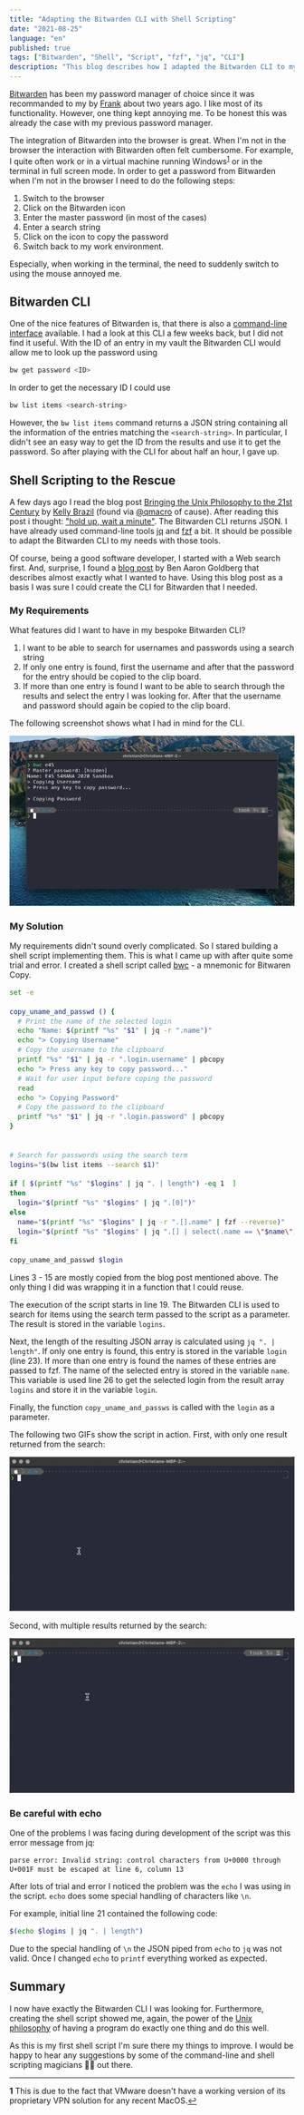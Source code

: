 ```yaml
---
title: "Adapting the Bitwarden CLI with Shell Scripting"
date: "2021-08-25"
language: "en"
published: true
tags: ["Bitwarden", "Shell", "Script", "fzf", "jq", "CLI"]
description: "This blog describes how I adapted the Bitwarden CLI to my needs using a shell script. As this was the first time I build a shell script from scratch I learned a lot about shell scripting along the way."
---
```


[Bitwarden](https://bitwarden.com/) has been my password manager of
choice since it was recommanded to my by
[Frank](https://twitter.com/koehntopp) about two years ago. I
like most of its functionality. However, one thing kept annoying
me. To be honest this was already the case with my previous
password manager.

The integration of Bitwarden into the browser is great. When I'm
not in the browser the interaction with Bitwarden often felt
cumbersome. For example, I quite often work or in a
virtual machine running Windows<sup id="a1">[1](#f1)</sup> or in
the terminal in full screen mode. In order to get a password
from Bitwarden when I'm not in the browser I need to do the
following steps:

1. Switch to the browser
1. Click on the Bitwarden icon
1. Enter the master password (in most of the cases)
1. Enter a search string
1. Click on the icon to copy the password
1. Switch back to my work environment.

Especially, when working in the terminal, the need to suddenly
switch to using the mouse annoyed me.

## Bitwarden CLI

One of the nice features of Bitwarden is, that there is also
a [command-line interface](https://bitwarden.com/help/article/cli/) available.
I had a look at this CLI a few weeks back, but I
did not find it useful. With the ID of an entry in my
vault the Bitwarden CLI would allow me to look up the password
using

```zsh
bw get password <ID>
```

In order to get the necessary ID I could use

```zsh
bw list items <search-string>
```

However, the `bw list items` command returns a JSON string
containing all the information of the entries matching the
`<search-string>`. In particular, I didn't see an easy way to
get the ID from the results and use it to get the password. So
after playing with the CLI for about half an hour, I gave up.

## Shell Scripting to the Rescue

A few days ago I read the blog post [Bringing the Unix Philosophy to the 21st Century](https://blog.kellybrazil.com/2019/11/26/bringing-the-unix-philosophy-to-the-21st-century/)
by [Kelly Brazil](https://github.com/kellyjonbrazil) (found via
[@qmacro](https://twitter.com/qmacro/status/1429463349239197701) of cause).
After reading this post i thought: ["hold up, wait a minute"](https://youtu.be/XFoXmnBuLw0). The Bitwarden
CLI returns JSON. I have already used command-line tools [jq](https://stedolan.github.io/jq/) and
[fzf](https://github.com/junegunn/fzf) a bit. It should be possible
to adapt the Bitwarden CLI to my needs with those tools.

Of course, being a good software developer, I started with a Web search first. And, surprise,
I found a [blog post](https://benaaron.dev/blog/bitwarden-cli/) by Ben Aaron Goldberg that
describes almost exactly what I wanted to have. Using this blog post as a basis I was sure I
could create the CLI for Bitwarden that I needed.

### My Requirements

What features did I want to have in my bespoke Bitwarden CLI?

1. I want to be able to search for usernames and passwords using a search string
1. If only one entry is found, first the username and after that the password
for the entry should be copied to the clip board.
1. If more than one entry is found I want to be able to search through the
results and select the entry I was looking for. After that the username and
password should again be copied to the clip board.

The following screenshot shows what I had in mind for the CLI.

![My Bitwarden CLI](./bwc-idea.png)

### My Solution

My requirements didn't sound overly complicated. So I stared building a shell script
implementing them. This is what I came up with after quite some trial and error.
I created a shell script called [bwc](https://github.com/ceedee666/devenv-dotfiles/blob/master/.scripts/bwc) -
a mnemonic for Bitwaren Copy.

```zsh {numberLines}
set -e

copy_uname_and_passwd () {
  # Print the name of the selected login
  echo "Name: $(printf "%s" "$1" | jq -r ".name")"
  echo "> Copying Username"
  # Copy the username to the clipboard
  printf "%s" "$1" | jq -r ".login.username" | pbcopy
  echo "> Press any key to copy password..."
  # Wait for user input before coping the password
  read
  echo "> Copying Password"
  # Copy the password to the clipboard
  printf "%s" "$1" | jq -r ".login.password" | pbcopy
}


# Search for passwords using the search term
logins="$(bw list items --search $1)"

if [ $(printf "%s" "$logins" | jq ". | length") -eq 1  ]
then
  login="$(printf "%s" "$logins" | jq ".[0]")"
else
  name="$(printf "%s" "$logins" | jq -r ".[].name" | fzf --reverse)"
  login="$(printf "%s" "$logins" | jq ".[] | select(.name == \"$name\")")"
fi

copy_uname_and_passwd $login

```

Lines 3 - 15 are mostly copied from the blog post mentioned above. The only thing
I did was wrapping it in a function that I could reuse.

The execution of the script starts in line 19. The Bitwarden CLI
is used to search for items using the search term passed to the
script as a parameter. The result is stored in the variable `logins`.

Next, the length of the resulting JSON array is calculated using
`jq ". | length"`. If only one entry is found, this entry is stored
in the variable `login` (line 23). If more than one entry is found
the names of these entries are passed to fzf. The name of the
selected entry is stored in the variable `name`. This variable is used
line 26 to get the selected login from the result array `logins` and
store it in the variable `login`.

Finally, the function `copy_uname_and_passws` is called with the
`login` as a parameter.

The following two GIFs show the script in action. First, with only
one result returned from the search:

![bwc with one result](./bwc-one-result.gif)

Second, with multiple results returned by the search:

![bwc with multiple result](./bwc-multiple-results.gif)

### Be careful with echo

One of the problems I was facing during development of the script was this
error message from jq:

```
parse error: Invalid string: control characters from U+0000 through U+001F must be escaped at line 6, column 13
```

After lots of trial and error I noticed the problem was the `echo` I was
using in the script. `echo` does some special handling of
characters like `\n`.

For example, initial line 21 contained the following code:

```zsh
$(echo $logins | jq ". | length")
```

Due to the special handling of `\n` the JSON piped from `echo` to `jq` was not valid. Once
I changed `echo` to `printf` everything worked as expected.

## Summary

I now have exactly the Bitwarden CLI I was looking for. Furthermore, creating the shell script
showed me, again, the power of the [Unix philosophy](https://en.wikipedia.org/wiki/Unix_philosophy)
of having a program do exactly one thing and do this well.

As this is my first shell script I'm sure there my things to improve. I would be happy
to hear any suggestions by some of the command-line and shell
scripting magicians 🧙‍♀️ out there.


---
<b id="f1">1</b> This is due to the fact that VMware doesn't have
a working version of its proprietary VPN solution for any recent
MacOS.[↩](#a1)
